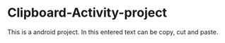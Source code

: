 # Clipboard-Activity-project
This is a android project. In this entered text can be copy, cut and paste. 
